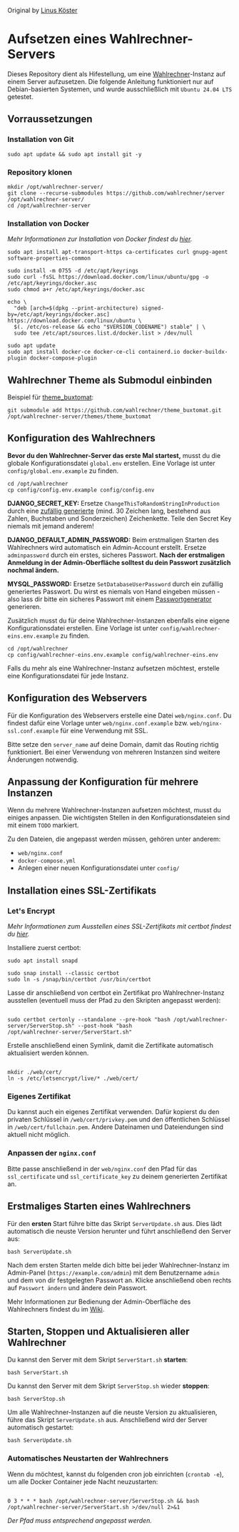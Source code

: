 Original by [Linus Köster](https://github.com/wahlrechner/wahlrechner)

# Aufsetzen eines Wahlrechner-Servers

Dieses Repository dient als Hifestellung, um eine [Wahlrechner](https://github.com/wahlrechner/wahlrechner)-Instanz auf einem Server aufzusetzen.
Die folgende Anleitung funktioniert nur auf Debian-basierten Systemen, und wurde ausschließlich mit `Ubuntu 24.04 LTS`
getestet.

## Vorraussetzungen

### Installation von Git

```
sudo apt update && sudo apt install git -y
```

### Repository klonen

```
mkdir /opt/wahlrechner-server/
git clone --recurse-submodules https://github.com/wahlrechner/server /opt/wahlrechner-server/
cd /opt/wahlrechner-server
```

### Installation von Docker

_Mehr Informationen zur Installation von Docker findest du [hier](https://docs.docker.com/engine/install/ubuntu/)._

```
sudo apt install apt-transport-https ca-certificates curl gnupg-agent software-properties-common
```

```
sudo install -m 0755 -d /etc/apt/keyrings
sudo curl -fsSL https://download.docker.com/linux/ubuntu/gpg -o /etc/apt/keyrings/docker.asc
sudo chmod a+r /etc/apt/keyrings/docker.asc
```

```
echo \
  "deb [arch=$(dpkg --print-architecture) signed-by=/etc/apt/keyrings/docker.asc] https://download.docker.com/linux/ubuntu \
  $(. /etc/os-release && echo "$VERSION_CODENAME") stable" | \
  sudo tee /etc/apt/sources.list.d/docker.list > /dev/null
```

```
sudo apt update
sudo apt install docker-ce docker-ce-cli containerd.io docker-buildx-plugin docker-compose-plugin
```


## Wahlrechner Theme als Submodul einbinden

Beispiel für [theme_buxtomat](https://github.com/wahlrechner/theme_buxtomat):

```
git submodule add https://github.com/wahlrechner/theme_buxtomat.git /opt/wahlrechner-server/themes/theme_buxtomat
```


## Konfiguration des Wahlrechners

**Bevor du den Wahlrechner-Server das erste Mal startest,** musst du die globale Konfigurationsdatei `global.env`
erstellen. Eine Vorlage ist unter `config/global.env.example` zu finden.

```
cd /opt/wahlrechner
cp config/config.env.example config/config.env
```

**DJANGO_SECRET_KEY:** Ersetze `ChangeThisToRandomStringInProduction` durch eine [zufällig generierte](https://1password.com/de/password-generator/) (mind. 30 Zeichen lang, bestehend aus Zahlen, Buchstaben und Sonderzeichen) Zeichenkette. Teile den Secret Key niemals mit jemand anderem!

**DJANGO_DEFAULT_ADMIN_PASSWORD:** Beim erstmaligen Starten des Wahlrechners wird automatisch ein Admin-Account erstellt. Ersetze `adminpassword` durch ein erstes, sicheres Passwort. **Nach der erstmaligen Anmeldung in der Admin-Oberfläche solltest du dein Passwort zusätzlich nochmal ändern.**

**MYSQL_PASSWORD:** Ersetze `SetDatabaseUserPassword` durch ein zufällig generiertes Passwort. Du wirst es niemals von Hand eingeben müssen - also lass dir bitte ein sicheres Passwort mit einem [Passwortgenerator](https://1password.com/de/password-generator/) generieren.

Zusätzlich musst du für deine Wahlrechner-Instanzen ebenfalls eine eigene Konfigurationsdatei erstellen. Eine Vorlage
ist unter `config/wahlrechner-eins.env.example` zu finden.

```
cd /opt/wahlrechner
cp config/wahlrechner-eins.env.example config/wahlrechner-eins.env
```

Falls du mehr als eine Wahlrechner-Instanz aufsetzen möchtest, erstelle eine Konfigurationsdatei für jede Instanz.

## Konfiguration des Webservers

Für die Konfiguration des Webservers erstelle eine Datei `web/nginx.conf`. Du findest dafür eine Vorlage unter
`web/nginx.conf.example` bzw. `web/nginx-ssl.conf.example` für eine Verwendung mit SSL.

Bitte setze den `server_name` auf deine Domain, damit das Routing richtig funktioniert. Bei einer Verwendung von
mehreren Instanzen sind weitere Änderungen notwendig.

## Anpassung der Konfiguration für mehrere Instanzen

Wenn du mehrere Wahlrechner-Instanzen aufsetzen möchtest, musst du einiges anpassen. Die wichtigsten Stellen in den
Konfigurationsdateien sind mit einem `TODO` markiert.

Zu den Dateien, die angepasst werden müssen, gehören unter anderem:

- `web/nginx.conf`
- `docker-compose.yml`
- Anlegen einer neuen Konfigurationsdatei unter `config/`

## Installation eines SSL-Zertifikats

### Let's Encrypt

_Mehr Informationen zum Ausstellen eines SSL-Zertifikats mit certbot findest du [hier](https://certbot.eff.org/lets-encrypt/ubuntufocal-other)._

Installiere zuerst certbot:

```
sudo apt install snapd
```

```
sudo snap install --classic certbot
sudo ln -s /snap/bin/certbot /usr/bin/certbot
```

Lasse dir anschließend von certbot ein Zertifikat pro Wahlrechner-Instanz ausstellen (eventuell muss der Pfad zu den
Skripten angepasst werden):

```

sudo certbot certonly --standalone --pre-hook "bash /opt/wahlrechner-server/ServerStop.sh" --post-hook "bash
/opt/wahlrechner-server/ServerStart.sh"
```

Erstelle anschließend einen Symlink, damit die Zertifikate automatisch aktualisiert werden können.
```

mkdir ./web/cert/
ln -s /etc/letsencrypt/live/* ./web/cert/
```

### Eigenes Zertifikat

Du kannst auch ein eigenes Zertifikat verwenden. Dafür kopierst du den privaten Schlüssel in `/web/cert/privkey.pem` und den öffentlichen Schlüssel in `/web/cert/fullchain.pem`. Andere Dateinamen und Dateiendungen sind aktuell nicht möglich.

### Anpassen der `nginx.conf`

Bitte passe anschließend in der `web/nginx.conf` den Pfad für das `ssl_certificate` und `ssl_certificate_key` zu deinem generierten Zertifikat an.

## Erstmaliges Starten eines Wahlrechners

Für den **ersten** Start führe bitte das Skript `ServerUpdate.sh` aus. Dies lädt automatisch die neuste Version herunter und führt anschließend den Server aus:

```
bash ServerUpdate.sh
```

Nach dem ersten Starten melde dich bitte bei jeder Wahlrechner-Instanz im Admin-Panel (`https://example.com/admin`) mit
dem Benutzername `admin` und dem von dir festgelegten Passwort an. Klicke anschließend oben rechts auf `Passwort ändern`
und ändere dein Passwort.

Mehr Informationen zur Bedienung der Admin-Oberfläche des Wahlrechners findest du im [Wiki](https://github.com/wahlrechner/wahlrechner/wiki).

## Starten, Stoppen und Aktualisieren aller Wahlrechner

Du kannst den Server mit dem Skript `ServerStart.sh` **starten**:

```
bash ServerStart.sh
```

Du kannst den Server mit dem Skript `ServerStop.sh` wieder **stoppen**:

```
bash ServerStop.sh
```

Um alle Wahlrechner-Instanzen auf die neuste Version zu aktualisieren, führe das Skript `ServerUpdate.sh` aus.
Anschließend wird der Server automatisch gestartet:

```
bash ServerUpdate.sh
```

### Automatisches Neustarten der Wahlrechners

Wenn du möchtest, kannst du folgenden cron job einrichten (`crontab -e`), um alle Docker Container jede Nacht neuzustarten:

```

0 3 * * * bash /opt/wahlrechner-server/ServerStop.sh && bash /opt/wahlrechner-server/ServerStart.sh >/dev/null 2>&1
```

_Der Pfad muss entsprechend angepasst werden._

